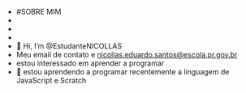- #SOBRE MIM
- 
- 
- 
- 👋 Hi, I’m @EstudanteNICOLLAS
- Meu email de contato e nicollas.eduardo.santos@escola.pr.gov.br
- estou interessado em aprender a programar
- 🌱 estou aprendendo a programar recentemente a linguagem de JavaScript e Scratch

<!---
ESTUDANTENICOLLAS/ESTUDANTENICOLLAS is a ✨ special ✨ repository because its `README.md` (this file) appears on your GitHub profile.
You can click the Preview link to take a look at your changes.
--->
